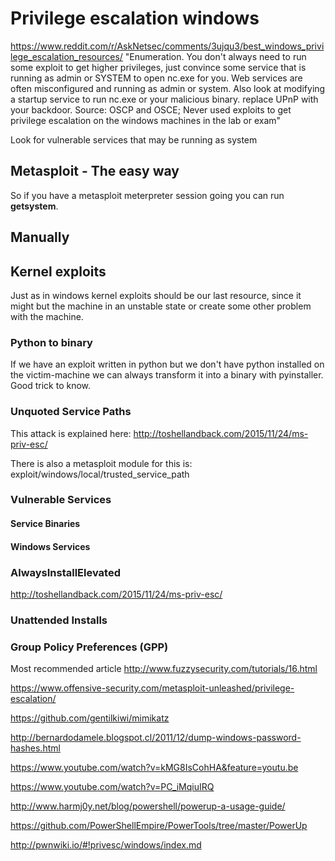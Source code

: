 # Privilege escalation windows


https://www.reddit.com/r/AskNetsec/comments/3ujqu3/best_windows_privilege_escalation_resources/
"Enumeration.
You don't always need to run some exploit to get higher privileges, just convince some service that is running as admin or SYSTEM to open nc.exe for you. Web services are often misconfigured and running as admin or system.
Also look at modifying a startup service to run nc.exe or your malicious binary. replace UPnP with your backdoor.
Source: OSCP and OSCE; Never used exploits to get privilege escalation on the windows machines in the lab or exam"

Look for vulnerable services that may be running as system

## Metasploit - The easy way

So if you have a metasploit meterpreter session going you can run **getsystem**.

## Manually

## Kernel exploits

Just as in windows kernel exploits should be our last resource, since it might but the machine in an unstable state or create some other problem with the machine. 

### Python to binary

If we have an exploit written in python but we don't have python installed on the victim-machine we can always transform it into a binary with pyinstaller. Good trick to know.

### Unquoted Service Paths

This attack is explained here:
http://toshellandback.com/2015/11/24/ms-priv-esc/

There is also a metasploit module for this is: exploit/windows/local/trusted_service_path


### Vulnerable Services

#### Service Binaries

#### Windows Services


### AlwaysInstallElevated

http://toshellandback.com/2015/11/24/ms-priv-esc/

### Unattended Installs


### Group Policy Preferences (GPP)

Most recommended article
http://www.fuzzysecurity.com/tutorials/16.html

https://www.offensive-security.com/metasploit-unleashed/privilege-escalation/



https://github.com/gentilkiwi/mimikatz

http://bernardodamele.blogspot.cl/2011/12/dump-windows-password-hashes.html

https://www.youtube.com/watch?v=kMG8IsCohHA&feature=youtu.be

https://www.youtube.com/watch?v=PC_iMqiuIRQ

http://www.harmj0y.net/blog/powershell/powerup-a-usage-guide/

https://github.com/PowerShellEmpire/PowerTools/tree/master/PowerUp

http://pwnwiki.io/#!privesc/windows/index.md